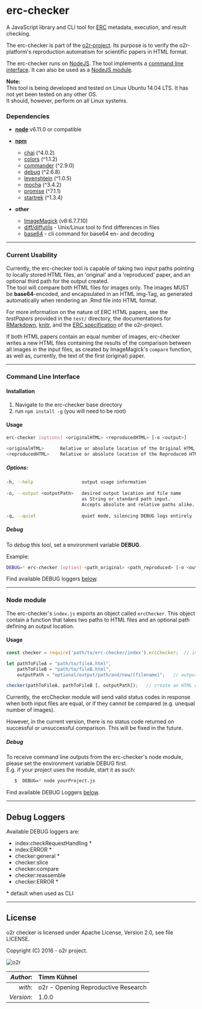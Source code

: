 # erc-checker

A JavaScript library and CLI tool for [ERC](https://github.com/o2r-project/erc-spec) metadata, execution, and result checking.  

 
The erc-checker is part of the [o2r-project](http://www.o2r.info/). Its purpose is to verify the o2r-platform's reproduction automatism for scientific papers in HTML format. 

The erc-checker runs on [NodeJS](https://nodejs.org/en/). The tool implements a [command line interface](#command-line-interface). It can also be used as a [NodeJS module](#node-module). 

**Note:**  
This tool is being developed and tested on Linux Ubuntu 14.04 LTS. It has not yet been tested on any other OS.  
It should, however, perform on all Linux systems. 

### Dependencies 
* **[node](nodejs.org)** v6.11.0 or compatible
* **[npm](http://npmjs.com/)**
  * [chai](https://www.npmjs.com/package/chai) (^4.0.2)
  * [colors](https://www.npmjs.com/package/colors) (^1.1.2)
  * [commander](https://www.npmjs.com/package/commander) (^2.9.0)
  * [debug](https://www.npmjs.com/package/debug) (^2.6.8)
  * [levenshtein](https://www.npmjs.com/package/levenshtein) (^1.0.5)
  * [mocha](https://www.npmjs.com/package/mocha) (^3.4.2)
  * [promise](https://www.npmjs.com/package/promise) (^7.1.1)
  * [startrek](https://www.npmjs.com/package/startrek) (^1.3.4)

* **other**
  * [ImageMagick](https://www.imagemagick.org/) (v8:6.7.7.10)
  * [diff/diffutils](https://wiki.ubuntuusers.de/diff/) - Unix/Linux tool to find differences in files 
  * [base64](http://manpages.ubuntu.com/manpages/wily/de/man1/base64.1.html) - cli command for base64 en- and decoding

-------------------------------------------------

### Current Usability

Currently, the erc-checker tool is capable of taking two input paths pointing to locally stored HTML files, an 'original' and a 'reproduced' paper, and an optional third path for the output created.  
The tool will compare both HTML files for images only. The images MUST be __base64__-encoded, and encapsulated in an HTML img-Tag, as generated automatically when rendering an .Rmd file into HTML format. 

For more information on the nature of ERC HTML papers, see the _testPapers_ provided in the `test/` directory, the documentations for [RMarkdown](http://rmarkdown.rstudio.com/), [knitr](https://yihui.name/knitr/), and the [ERC specification](https://github.com/o2r-project/erc-spec) of the o2r-project.

If both HTML papers contain an equal number of images, erc-checker writes a new HTML files containing the results of the comparison between all images in the input files, as created by ImageMagick's `compare` function, as well as, currently, the text of the first (original) paper. 

-------------------------------------------------

### Command Line Interface

#### Installation
1.    Navigate to the erc-checker base directory
2.    run `npm install -g` (you will need to be root) 

#### Usage 
``` bash
erc-checker [options] <originalHTML> <reproducedHTML> [-o <output>]
```

``` bash
<originalHTML>		Relative or absolute location of the Original HTML file to be compared.
<reproducedHTML>	Relative or absolute location of the Reproduced HTML file to be compared.
```
##### Options:
``` bash
-h, --help                  output usage information
                               
-o, --output <outputPath>   desired output location and file name 
    			            as String or standard path input.
    			            Accepts absolute and relative paths alike.
                               
-q, --quiet                 quiet mode, silencing DEBUG logs entirely
```

##### Debug
To _debug_ this tool, set a environment variable **DEBUG**.
   
Example:
   
``` bash
DEBUG=* erc-checker [option] <path_original> <path_reproduced> [-o <output>]
```

Find available DEBUG loggers [below](#debug-loggers).


-------------------------------------------------

### Node module

The erc-checker's `index.js` exports an object called `ercChecker`. This object contain a function that takes two paths to HTML files and an optional path defining an output location. 

#### Usage

``` javascript
const checker = require('path/to/erc-checker/index').ercChecker;  // import the ercChecker module

let pathToFileA = "path/to/fileA.html",
    pathToFileB = "path/to/fileB.html",
    outputPath = "optional/output/path/and/new/[filename]";   // output will be named [filename].html

checker(pathToFileA, pathToFileB [, outputPath]);   // create an HTML diff-file, optionally at [outputPath] 
```

Currently, the ercChecker module will send valid status codes in response 
when both input files are equal, or if they cannot be compared (e.g. unequal number of images).

However, in the current version, there is no status code returned on successful or unsuccessful comparison.
This will be fixed in the future.

##### Debug
To receive command line outputs from the erc-checker's node module, please set the environment variable DEBUG first.  
E.g. if your project uses the module, start it as such:
 ``` bash
    $  DEBUG=* node yourProject.js
 ```
 
 Find available DEBUG Loggers [below](#debug-loggers).

-------------------------------------------------

## Debug Loggers


Available DEBUG loggers are:
* index:checkRequestHandling  *
* index:ERROR  *
* checker:general *
* checker:slice
* checker:compare
* checker:reassemble
* checker:ERROR  *

\* default when used as CLI

----------------------------------------------------

## License
o2r checker is licensed under Apache License, Version 2.0, see file LICENSE.

Copyright (C) 2016 - o2r project. 

![o2r](https://avatars3.githubusercontent.com/u/16774537?v=3&s=200)

|  _Author_: | Timm Kühnel |
| -----------------: | :------------- |
|  _with_: | o2r - Opening Reproductive Research |
| _Version_:| 1.0.0 |